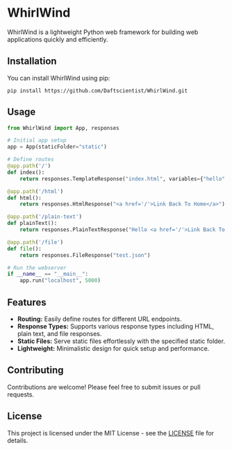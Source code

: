 
# WhirlWind

WhirlWind is a lightweight Python web framework for building web applications quickly and efficiently.

## Installation

You can install WhirlWind using pip:

```
pip install https://github.com/Daftscientist/WhirlWind.git
```

## Usage

```python
from WhirlWind import App, responses

# Initial app setup
app = App(staticFolder="static")

# Define routes
@app.path('/')
def index():
    return responses.TemplateResponse("index.html", variables={"hello": "hi"})

@app.path('/html')
def html():
    return responses.HtmlResponse("<a href='/'>Link Back To Home</a>")

@app.path('/plain-text')
def plainText():
    return responses.PlainTextResponse("Hello <a href='/'>Link Back To Home</a> lmao")

@app.path('/file')
def file():
    return responses.FileResponse("test.json")

# Run the webserver
if __name__ == "__main__":
    app.run("localhost", 5000)
```

## Features

- **Routing:** Easily define routes for different URL endpoints.
- **Response Types:** Supports various response types including HTML, plain text, and file responses.
- **Static Files:** Serve static files effortlessly with the specified static folder.
- **Lightweight:** Minimalistic design for quick setup and performance.

## Contributing

Contributions are welcome! Please feel free to submit issues or pull requests.

## License

This project is licensed under the MIT License - see the [LICENSE](LICENSE) file for details.
```
